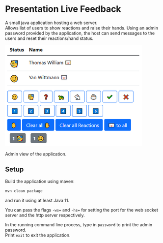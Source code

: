# Presentation Live Feedback

A small java application hosting a web server.  
Allows list of users to show reactions and raise their hands. Using an admin password provided by the application, the
host can send messages to the users and reset their reactions/hand status.

![Screenshot of the application with two users as admin](doc/application-screenshot.png)

Admin view of the application.

## Setup

Build the application using maven:

```bash
mvn clean package
```

and run it using at least Java 11.

You can pass the flags `-ws=` and `-hs=` for setting the port for the web socket server and the http server respectively.

In the running command line process, type in `password` to print the admin password.  
Print `exit` to exit the application.
